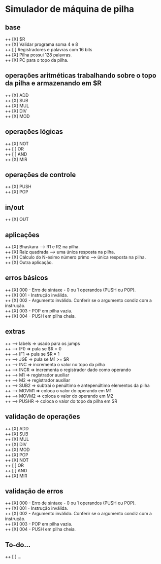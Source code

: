 <h1>Simulador de máquina de pilha</h1>

##  base
++  [X] $R <br>
++  [X] Validar programa soma 4 e 8 <br>
++  [ ] Registradores e palavras com 16 bits <br>
++  [X] Pilha possui 128 palavras. <br>
++  [X] PC para o topo da pilha. <br>

##  operações aritméticas trabalhando sobre o topo da pilha e armazenando em $R
++  [X] ADD <br>
++  [X] SUB <br>
++  [X] MUL <br>
++  [X] DIV <br>
++  [X] MOD <br>

##  operações lógicas
++  [X] NOT <br>
++  [ ] OR <br>
++  [ ] AND <br>
++  [X] MIR <br>

##  operações de controle
++  [X] PUSH <br>
++  [X] POP <br>

##  in/out
++  [X] OUT

##  aplicações
++  [X] Bhaskara --> R1 e R2 na pilha. <br>
++  [X] Raiz quadrada --> uma única resposta na pilha. <br>
++  [X] Cálculo do N-ésimo número primo --> única resposta na pilha. <br>
++  [X] Outra aplicação. <br>

##  erros básicos
++  [X] 000 - Erro de sintaxe - 0 ou 1 operandos (PUSH ou POP). <br>
++  [X] 001 - Instrução inválida. <br>
++  [X] 002 - Argumento inválido. Conferir se o argumento condiz com a instrução. <br>
++  [X] 003 - POP em pilha vazia. <br>
++  [X] 004 - PUSH em pilha cheia. <br>

##  extras
++  --> labels => usado para os jumps <br>
++  --> IF0    => pula se $R = 0 <br>
++  --> IF1    => pula se $R = 1 <br>
++  --> JGE    => pula se M1 >= $R <br>
++  --> INC    => incrementa o valor no topo da pilha <br>
++  --> INCR   => incrementa o registrador dado como operando <br>
++  --> M1     => registrador auxiliar <br>
++  --> M2     => registrador auxiliar <br> 
++  --> SUB2   => subtrai o penúltimo e antepenúltimo elementos da pilha <br>
++  --> MOVM1  => coloca o valor do operando em M1 <br>
++  --> MOVM2  => coloca o valor do operando em M2 <br>
++  --> PUSHR  => coloca o valor do topo da pilha em $R

##  validação de operações
++  [X] ADD <br>
++  [X] SUB <br>
++  [X] MUL <br>
++  [X] DIV <br>
++  [X] MOD <br>
++  [X] POP <br>
++  [X] NOT <br>
++  [ ] OR <br>
++  [ ] AND <br>
++  [X] MIR

##  validação de erros
++  [X] 000 - Erro de sintaxe - 0 ou 1 operandos (PUSH ou POP). <br>
++  [X] 001 - Instrução inválida. <br>
++  [X] 002 - Argumento inválido. Conferir se o argumento condiz com a instrução. <br>
++  [X] 003 - POP em pilha vazia. <br>
++  [X] 004 - PUSH em pilha cheia.

## To-do...
++  [ ] ...